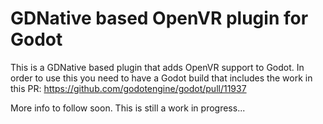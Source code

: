 # GDNative based OpenVR plugin for Godot

This is a GDNative based plugin that adds OpenVR support to Godot.
In order to use this you need to have a Godot build that includes the work in this PR:
https://github.com/godotengine/godot/pull/11937

More info to follow soon. This is still a work in progress...